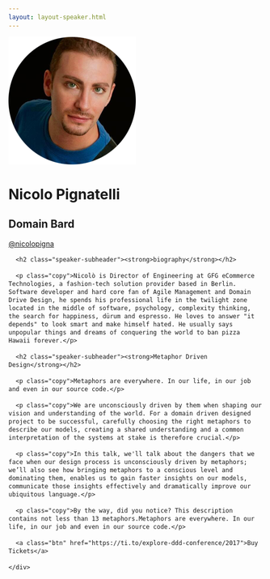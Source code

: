 ```yaml
---
layout: layout-speaker.html
---
```


<div class="container section featured-speaker">
  <div class="row">
    <div class="col-xs-12 col-sm-2 img-container">
      <img class="speaker-page-img" src="../img/speakers/Nicolo-Pignatelli-ON.png" />
      </div>
    <div class="col-xs-12 col-sm-10 copy-container">
      <h1 class="speaker-header">Nicolo Pignatelli</h1>
      <h2 class="speaker-subtitle">Domain Bard</h2>
      <p class="copy"><a class="speaker-handle" href="https://twitter.com/@nicolopigna" target="_blank">@nicolopigna</a></p>

      <h2 class="speaker-subheader"><strong>biography</strong></h2>

      <p class="copy">Nicolò is Director of Engineering at GFG eCommerce Technologies, a fashion-tech solution provider based in Berlin. Software developer and hard core fan of Agile Management and Domain Drive Design, he spends his professional life in the twilight zone located in the middle of software, psychology, complexity thinking, the search for happiness, dürum and espresso. He loves to answer "it depends" to look smart and make himself hated. He usually says unpopular things and dreams of conquering the world to ban pizza Hawaii forever.</p>

      <h2 class="speaker-subheader"><strong>Metaphor Driven Design</strong></h2>

      <p class="copy">Metaphors are everywhere. In our life, in our job and even in our source code.</p>

      <p class="copy">We are unconsciously driven by them when shaping our vision and understanding of the world. For a domain driven designed project to be successful, carefully choosing the right metaphors to describe our models, creating a shared understanding and a common interpretation of the systems at stake is therefore crucial.</p>

      <p class="copy">In this talk, we'll talk about the dangers that we face when our design process is unconsciously driven by metaphors; we’ll also see how bringing metaphors to a conscious level and dominating them, enables us to gain faster insights on our models, communicate those insights effectively and dramatically improve our ubiquitous language.</p>

      <p class="copy">By the way, did you notice? This description contains not less than 13 metaphors.Metaphors are everywhere. In our life, in our job and even in our source code.</p>

      <a class="btn" href="https://ti.to/explore-ddd-conference/2017">Buy Tickets</a>

    </div>
</div>
</div>
